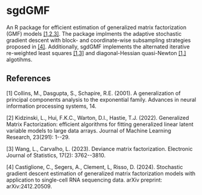 # sgdGMF
An R package for efficient estimation of generalized matrix factorization (GMF) models [[1,2,3]](#1,#2,#3).
The package implments the adaptive stochastic gradient descent with block- and coordinate-wise subsampling strategies proposed in [[4]](#4).
Additionally, sgdGMF implements the alternated iterative re-weighted least squares [[1,3]](#1,#3) and diagonal-Hessian quasi-Newton [[1,]](#1) algotihms.

## References
<a id="1">[1]</a>
Collins, M., Dasgupta, S., Schapire, R.E. (2001).
A generalization of principal components analysis to the exponential family.
Advances in neural information processing systems, 14.

<a id="2">[2]</a>
Kidzinski, L., Hui, F.K.C., Warton, D.I., Hastie, T.J. (2022).
Generalized Matrix Factorization: efficient algorithms for fitting generalized linear latent variable models to large data arrays.
Journal of Machine Learning Research, 23(291): 1--29.

<a id="3">[3]</a>
Wang, L., Carvalho, L. (2023).
Deviance matrix factorization.
Electronic Journal of Statistics, 17(2): 3762--3810.

<a id="4">[4]</a>
Castiglione, C., Segers, A., Clement, L, Risso, D. (2024).
Stochastic gradient descent estimation of generalized matrix factorization models with application to single-cell RNA sequencing data.
arXiv preprint: arXiv:2412.20509.

